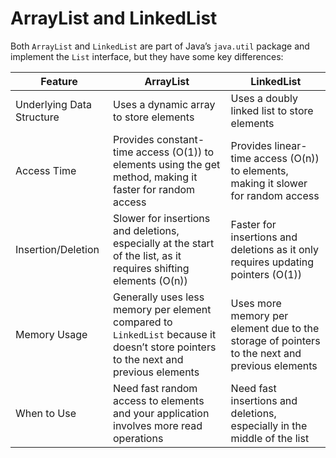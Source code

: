 # ArrayList and LinkedList

Both ```ArrayList``` and ```LinkedList``` are part of Java’s ```java.util``` package and implement the ```List``` interface, but they have some key differences:

| Feature | ArrayList | LinkedList |
| --- | --- | --- |
| Underlying Data Structure | Uses a dynamic array to store elements | Uses a doubly linked list to store elements |
| Access Time | Provides constant-time access (O(1)) to elements using the get method, making it faster for random access | Provides linear-time access (O(n)) to elements, making it slower for random access |
| Insertion/Deletion | Slower for insertions and deletions, especially at the start of the list, as it requires shifting elements (O(n)) | Faster for insertions and deletions as it only requires updating pointers (O(1)) |
| Memory Usage | Generally uses less memory per element compared to ```LinkedList``` because it doesn’t store pointers to the next and previous elements | Uses more memory per element due to the storage of pointers to the next and previous elements |
| When to Use | Need fast random access to elements and your application involves more read operations | Need fast insertions and deletions, especially in the middle of the list |

